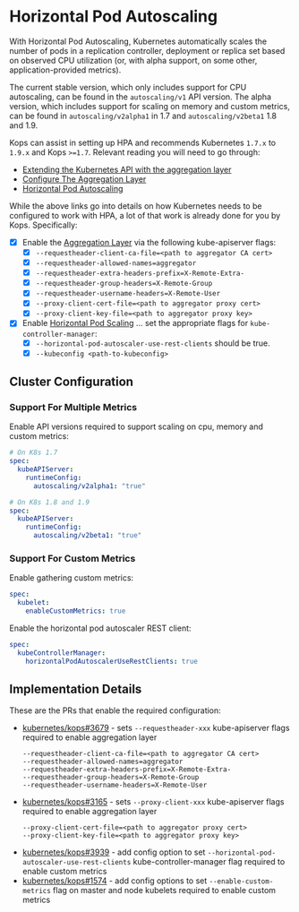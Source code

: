 # Horizontal Pod Autoscaling

With Horizontal Pod Autoscaling, Kubernetes automatically scales the number of
pods in a replication controller, deployment or replica set based on observed
CPU utilization (or, with alpha support, on some other, application-provided
metrics).

The current stable version, which only includes support for CPU autoscaling, can
be found in the `autoscaling/v1` API version. The alpha version, which includes
support for scaling on memory and custom metrics, can be found in
`autoscaling/v2alpha1` in 1.7 and `autoscaling/v2beta1` 1.8 and 1.9.

Kops can assist in setting up HPA and recommends Kubernetes `1.7.x` to `1.9.x`
and Kops `>=1.7`. Relevant reading you will need to go through:

* [Extending the Kubernetes API with the aggregation layer][k8s-extend-api]
* [Configure The Aggregation Layer][k8s-aggregation-layer]
* [Horizontal Pod Autoscaling][k8s-hpa]

While the above links go into details on how Kubernetes needs to be configured
to work with HPA, a lot of that work is already done for you by Kops.
Specifically:

* [x] Enable the [Aggregation Layer][k8s-aggregation-layer] via the following
  kube-apiserver flags:
   * [x] `--requestheader-client-ca-file=<path to aggregator CA cert>`
   * [x] `--requestheader-allowed-names=aggregator`
   * [x] `--requestheader-extra-headers-prefix=X-Remote-Extra-`
   * [x] `--requestheader-group-headers=X-Remote-Group`
   * [x] `--requestheader-username-headers=X-Remote-User`
   * [x] `--proxy-client-cert-file=<path to aggregator proxy cert>`
   * [x] `--proxy-client-key-file=<path to aggregator proxy key>`
* [x] Enable [Horizontal Pod Scaling][k8s-hpa] ... set the appropriate flags for
  `kube-controller-manager`:
   * [x] `--horizontal-pod-autoscaler-use-rest-clients` should be true.
   * [x] `--kubeconfig <path-to-kubeconfig>`

## Cluster Configuration

### Support For Multiple Metrics

Enable API versions required to support scaling on cpu, memory and custom
metrics:

```yaml
# On K8s 1.7
spec:
  kubeAPIServer:
    runtimeConfig:
      autoscaling/v2alpha1: "true"
```

```yaml
# On K8s 1.8 and 1.9
spec:
  kubeAPIServer:
    runtimeConfig:
      autoscaling/v2beta1: "true"
```

### Support For Custom Metrics

Enable gathering custom metrics:

```yaml
spec:
  kubelet:
    enableCustomMetrics: true
```

Enable the horizontal pod autoscaler REST client:

```yaml
spec:
  kubeControllerManager:
    horizontalPodAutoscalerUseRestClients: true
```

## Implementation Details

These are the PRs that enable the required configuration:

* [kubernetes/kops#3679][pr-1] - sets `--requestheader-xxx` kube-apiserver flags
  required to enable aggregation layer
  ```
  --requestheader-client-ca-file=<path to aggregator CA cert>
  --requestheader-allowed-names=aggregator
  --requestheader-extra-headers-prefix=X-Remote-Extra-
  --requestheader-group-headers=X-Remote-Group
  --requestheader-username-headers=X-Remote-User
  ```
* [kubernetes/kops#3165][pr-2] - sets `--proxy-client-xxx` kube-apiserver flags
  required to enable aggregation layer
  ```
  --proxy-client-cert-file=<path to aggregator proxy cert>
  --proxy-client-key-file=<path to aggregator proxy key>
  ```
* [kubernetes/kops#3939][pr-3] - add config option to set `--horizontal-pod-
  autoscaler-use-rest-clients` kube-controller-manager flag required to enable
  custom metrics
* [kubernetes/kops#1574][pr-4] - add config options to set `--enable-custom-
  metrics` flag on master and node kubelets required to enable custom metrics

[k8s-aggregation-layer]: https://v1-9.docs.kubernetes.io/docs/tasks/access-kubernetes-api/configure-aggregation-layer/
[k8s-extend-api]: https://v1-9.docs.kubernetes.io/docs/concepts/api-extension/apiserver-aggregation/
[k8s-hpa]: https://v1-9.docs.kubernetes.io/docs/tasks/run-application/horizontal-pod-autoscale/

[pr-1]: https://github.com/kubernetes/kops/pull/3679
[pr-2]: https://github.com/kubernetes/kops/pull/3165
[pr-3]: https://github.com/kubernetes/kops/pull/3939
[pr-4]: https://github.com/kubernetes/kops/pull/1574
